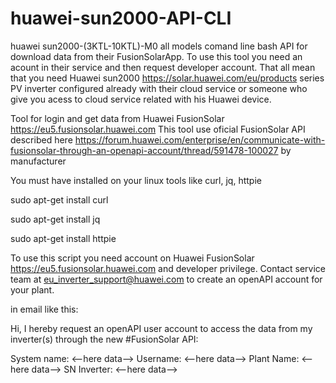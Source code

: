 # huawei-sun2000-API-CLI
huawei sun2000-(3KTL-10KTL)-M0 all models comand line bash API for download data from their FusionSolarApp. To use this tool you need an acount in their service and then request developer account. That all mean that you need Huawei sun2000 https://solar.huawei.com/eu/products series PV inverter configured already with their cloud service or someone who give you acess to cloud service related with his Huawei device.


Tool for login and get data from Huawei FusionSolar https://eu5.fusionsolar.huawei.com
This tool use oficial FusionSolar API described here https://forum.huawei.com/enterprise/en/communicate-with-fusionsolar-through-an-openapi-account/thread/591478-100027 by manufacturer 

You must have installed on your linux tools like curl, jq, httpie

sudo apt-get install curl

sudo apt-get install jq

sudo apt-get install httpie

To use this script you need account on Huawei FusionSolar https://eu5.fusionsolar.huawei.com and developer privilege.
Contact service team at eu_inverter_support@huawei.com to create an openAPI account for your plant.

in email like this:

Hi, I hereby request an openAPI user account to access the data from my inverter(s) through the new #FusionSolar API:

System name: <--here data-->
Username: <--here data-->
Plant Name: <--here data-->
SN Inverter: <--here data-->

